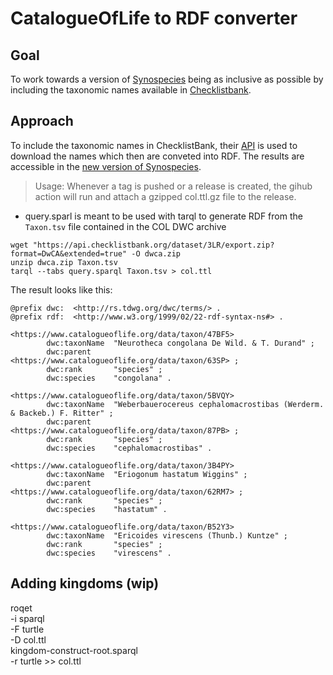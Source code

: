 # CatalogueOfLife to RDF converter

## Goal
To work towards a version of [Synospecies](https://synospecies.plazi.org/) being as inclusive as possible by including the taxonomic names available in [Checklistbank](https://www.checklistbank.org/). 

## Approach
To include the taxonomic names in ChecklistBank, their [API](https://api.checklistbank.org/) is used to download the names which then are conveted into RDF. The results are accessible in the [new version of Synospecies](https://synospecies.plazi.org/next/).

> Usage: Whenever a tag is pushed or a release is created, the gihub action will run and attach a gzipped col.ttl.gz file to the release.

- query.sparl is meant to be used with tarql to generate RDF from the `Taxon.tsv` file contained in the COL DWC archive

```
wget "https://api.checklistbank.org/dataset/3LR/export.zip?format=DwCA&extended=true" -O dwca.zip
unzip dwca.zip Taxon.tsv
tarql --tabs query.sparql Taxon.tsv > col.ttl
```

The result looks like this:
```turtle
@prefix dwc:  <http://rs.tdwg.org/dwc/terms/> .
@prefix rdf:  <http://www.w3.org/1999/02/22-rdf-syntax-ns#> .

<https://www.catalogueoflife.org/data/taxon/47BF5>
        dwc:taxonName  "Neurotheca congolana De Wild. & T. Durand" ;
        dwc:parent     <https://www.catalogueoflife.org/data/taxon/63SP> ;
        dwc:rank       "species" ;
        dwc:species    "congolana" .

<https://www.catalogueoflife.org/data/taxon/5BVQY>
        dwc:taxonName  "Weberbauerocereus cephalomacrostibas (Werderm. & Backeb.) F. Ritter" ;
        dwc:parent     <https://www.catalogueoflife.org/data/taxon/87PB> ;
        dwc:rank       "species" ;
        dwc:species    "cephalomacrostibas" .

<https://www.catalogueoflife.org/data/taxon/3B4PY>
        dwc:taxonName  "Eriogonum hastatum Wiggins" ;
        dwc:parent     <https://www.catalogueoflife.org/data/taxon/62RM7> ;
        dwc:rank       "species" ;
        dwc:species    "hastatum" .

<https://www.catalogueoflife.org/data/taxon/B52Y3>
        dwc:taxonName  "Ericoides virescens (Thunb.) Kuntze" ;
        dwc:rank       "species" ;
        dwc:species    "virescens" .
```
## Adding kingdoms (wip)

roqet \
  -i sparql \
  -F turtle \
  -D col.ttl \
  kingdom-construct-root.sparql \
  -r turtle >> col.ttl